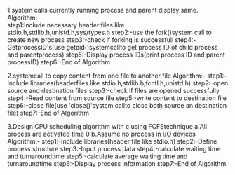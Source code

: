 1.system calls currently running process and parent display same.\
Algorithm:-\
step1:Include necessary header files like stdio.h,stdlib.h,unistd.h,sys/types.h
step2:-use the fork()system call to create new process
step3:-check if forking is successfull
step4:-GetprocessID's(use getpid()systemcallto get process ID of child process and parentprocess)
step5:-Display process IDs(print process ID and parent processID)
step6:-End of Algorithm

2.systemcall to copy content from one file to another file
Algorithm:-
step1:-Include libraries(headerfiles like stdio.h,stdlib.h,fcntl.h,unistd.h)
step2:-open source and destination files
step3:-check if files are opened successfully
step4:-Read content from source file
step5:-write content to destination file
step6:-close file(use 'close()'system callto close both source an destination file)
step7:-End of Algorithm

3.Design CPU scheduling algorithm with c using FCFStechnique
a.All process are activated time 0
b.Assume no process in I/O devices
Algorithm:-
step1:-Include libraries(header file like stdio.h)
step2:-Define process structure
step3:-Input process data
step4:-calculate waiting time and turnaroundtime
step5:-calculate average waiting time and turnaroundtime
step6:-Display process information
step7:-End of Algorithm
